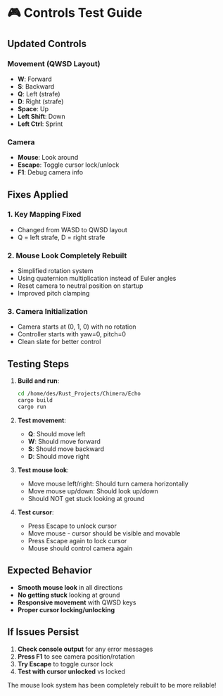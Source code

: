 # 🎮 Controls Test Guide

## Updated Controls

### Movement (QWSD Layout)
- **W**: Forward
- **S**: Backward  
- **Q**: Left (strafe)
- **D**: Right (strafe)
- **Space**: Up
- **Left Shift**: Down
- **Left Ctrl**: Sprint

### Camera
- **Mouse**: Look around
- **Escape**: Toggle cursor lock/unlock
- **F1**: Debug camera info

## Fixes Applied

### 1. **Key Mapping Fixed**
- Changed from WASD to QWSD layout
- Q = left strafe, D = right strafe

### 2. **Mouse Look Completely Rebuilt**
- Simplified rotation system
- Using quaternion multiplication instead of Euler angles
- Reset camera to neutral position on startup
- Improved pitch clamping

### 3. **Camera Initialization**
- Camera starts at (0, 1, 0) with no rotation
- Controller starts with yaw=0, pitch=0
- Clean slate for better control

## Testing Steps

1. **Build and run**:
   ```bash
   cd /home/des/Rust_Projects/Chimera/Echo
   cargo build
   cargo run
   ```

2. **Test movement**:
   - **Q**: Should move left
   - **W**: Should move forward
   - **S**: Should move backward
   - **D**: Should move right

3. **Test mouse look**:
   - Move mouse left/right: Should turn camera horizontally
   - Move mouse up/down: Should look up/down
   - Should NOT get stuck looking at ground

4. **Test cursor**:
   - Press Escape to unlock cursor
   - Move mouse - cursor should be visible and movable
   - Press Escape again to lock cursor
   - Mouse should control camera again

## Expected Behavior

- **Smooth mouse look** in all directions
- **No getting stuck** looking at ground
- **Responsive movement** with QWSD keys
- **Proper cursor locking/unlocking**

## If Issues Persist

1. **Check console output** for any error messages
2. **Press F1** to see camera position/rotation
3. **Try Escape** to toggle cursor lock
4. **Test with cursor unlocked** vs locked

The mouse look system has been completely rebuilt to be more reliable!